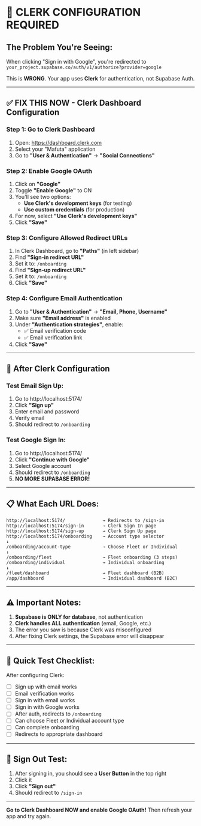# 🚨 CLERK CONFIGURATION REQUIRED

## The Problem You're Seeing:
When clicking "Sign in with Google", you're redirected to `your_project.supabase.co/auth/v1/authorize?provider=google`

This is **WRONG**. Your app uses **Clerk** for authentication, not Supabase Auth.

---

## ✅ FIX THIS NOW - Clerk Dashboard Configuration

### Step 1: Go to Clerk Dashboard
1. Open: https://dashboard.clerk.com
2. Select your "Mafuta" application
3. Go to **"User & Authentication"** → **"Social Connections"**

### Step 2: Enable Google OAuth
1. Click on **"Google"**
2. Toggle **"Enable Google"** to ON
3. You'll see two options:
   - **Use Clerk's development keys** (for testing)
   - **Use custom credentials** (for production)
4. For now, select **"Use Clerk's development keys"**
5. Click **"Save"**

### Step 3: Configure Allowed Redirect URLs
1. In Clerk Dashboard, go to **"Paths"** (in left sidebar)
2. Find **"Sign-in redirect URL"**
3. Set it to: `/onboarding`
4. Find **"Sign-up redirect URL"**  
5. Set it to: `/onboarding`
6. Click **"Save"**

### Step 4: Configure Email Authentication
1. Go to **"User & Authentication"** → **"Email, Phone, Username"**
2. Make sure **"Email address"** is enabled
3. Under **"Authentication strategies"**, enable:
   - ✅ Email verification code
   - ✅ Email verification link
4. Click **"Save"**

---

## 🔧 After Clerk Configuration

### Test Email Sign Up:
1. Go to http://localhost:5174/
2. Click **"Sign up"**
3. Enter email and password
4. Verify email
5. Should redirect to `/onboarding`

### Test Google Sign In:
1. Go to http://localhost:5174/
2. Click **"Continue with Google"**
3. Select Google account
4. Should redirect to `/onboarding`
5. **NO MORE SUPABASE ERROR!**

---

## 📋 What Each URL Does:

```
http://localhost:5174/              → Redirects to /sign-in
http://localhost:5174/sign-in       → Clerk Sign In page
http://localhost:5174/sign-up       → Clerk Sign Up page
http://localhost:5174/onboarding    → Account type selector
↓
/onboarding/account-type            → Choose Fleet or Individual
↓
/onboarding/fleet                   → Fleet onboarding (3 steps)
/onboarding/individual              → Individual onboarding
↓
/fleet/dashboard                    → Fleet dashboard (B2B)
/app/dashboard                      → Individual dashboard (B2C)
```

---

## ⚠️ Important Notes:

1. **Supabase is ONLY for database**, not authentication
2. **Clerk handles ALL authentication** (email, Google, etc.)
3. The error you saw is because Clerk was misconfigured
4. After fixing Clerk settings, the Supabase error will disappear

---

## 🎯 Quick Test Checklist:

After configuring Clerk:

- [ ] Sign up with email works
- [ ] Email verification works
- [ ] Sign in with email works
- [ ] Sign in with Google works
- [ ] After auth, redirects to `/onboarding`
- [ ] Can choose Fleet or Individual account type
- [ ] Can complete onboarding
- [ ] Redirects to appropriate dashboard

---

## 🔐 Sign Out Test:

1. After signing in, you should see a **User Button** in the top right
2. Click it
3. Click **"Sign out"**
4. Should redirect to `/sign-in`

---

**Go to Clerk Dashboard NOW and enable Google OAuth!** 
Then refresh your app and try again.
